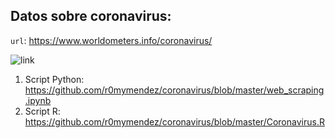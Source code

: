 ## Datos sobre coronavirus:
`url`: https://www.worldometers.info/coronavirus/

![link](https://www.worldometers.info/img/worldometers-logo.gif)

1. Script Python: https://github.com/r0mymendez/coronavirus/blob/master/web_scraping.ipynb
2. Script R: https://github.com/r0mymendez/coronavirus/blob/master/Coronavirus.R
